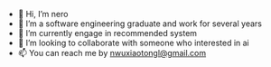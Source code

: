 - 👋 Hi, I’m nero
- 👀 I’m a software engineering graduate and work for several years
- 🌱 I’m currently engage in recommended system
- 💞️ I’m looking to collaborate with someone who interested in ai
- 📫 You can reach me by nwuxiaotongl@gmail.com

<!---
archernero/archernero is a ✨ special ✨ repository because its `README.md` (this file) appears on your GitHub profile.
You can click the Preview link to take a look at your changes.
--->

